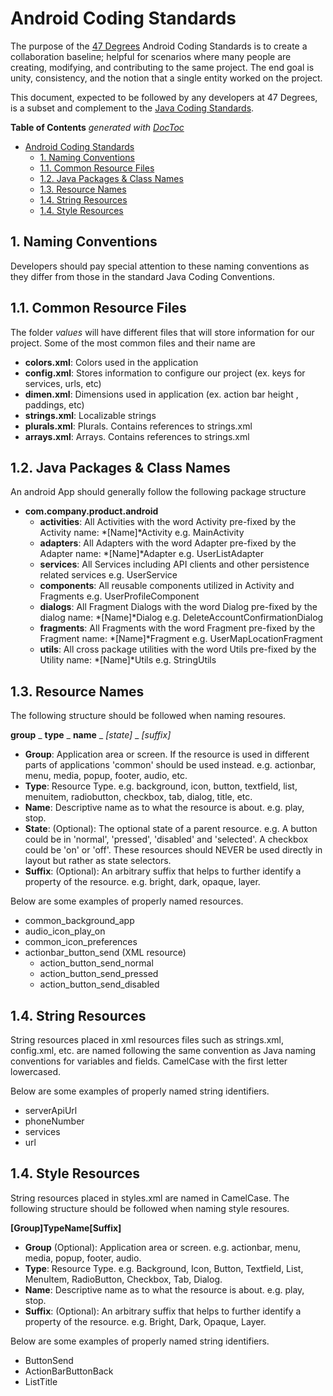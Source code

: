 # Android Coding Standards

The purpose of the [47 Degrees](http://47deg.com) Android Coding Standards is to create a collaboration baseline; helpful for scenarios where many people are creating, modifying, and contributing to the same project. The end goal is unity, consistency, and the notion that a single entity worked on the project.

This document, expected to be followed by any developers at 47 Degrees, is a subset and complement to the [Java Coding Standards](../).

**Table of Contents**  *generated with [DocToc](http://doctoc.herokuapp.com/)*

- [Android Coding Standards](#android-coding-standards)
	- [1. Naming Conventions](#1-naming-conventions)
	- [1.1. Common Resource Files](#11-common-resource-files)
	- [1.2. Java Packages & Class Names](#12-java-packages--class-names)
	- [1.3. Resource Names](#13-resource-names)
	- [1.4. String Resources](#14-string-resources)
	- [1.4. Style Resources](#14-style-resources)

## 1. Naming Conventions

Developers should pay special attention to these naming conventions as they differ from those in the standard Java Coding Conventions.

## 1.1. Common Resource Files

The folder *values* will have different files that will store information for our project. 
Some of the most common files and their name are

* **colors.xml**: Colors used in the application
* **config.xml**: Stores information to configure our project (ex. keys for services, urls, etc)
* **dimen.xml**: Dimensions used in application (ex. action bar height , paddings, etc)
* **strings.xml**: Localizable strings
* **plurals.xml**: Plurals. Contains references to strings.xml
* **arrays.xml**: Arrays. Contains references to strings.xml 

## 1.2. Java Packages & Class Names

An android App should generally follow the following package structure

* **com.company.product.android**
	- **activities**: All Activities with the word Activity pre-fixed by the Activity name: *[Name]*Activity e.g. MainActivity
	- **adapters**: All Adapters with the word Adapter pre-fixed by the Adapter name: *[Name]*Adapter e.g. UserListAdapter
	- **services**: All Services including API clients and other persistence related services e.g. UserService
	- **components**: All reusable components utilized in Activity and Fragments e.g. UserProfileComponent
	- **dialogs**: All Fragment Dialogs with the word Dialog pre-fixed by the dialog name: *[Name]*Dialog e.g. DeleteAccountConfirmationDialog
	- **fragments**: All Fragments with the word Fragment pre-fixed by the Fragment name: *[Name]*Fragment e.g. UserMapLocationFragment
	- **utils**: All cross package utilities with the word Utils pre-fixed by the Utility name: *[Name]*Utils e.g. StringUtils

## 1.3. Resource Names

The following structure should be followed when naming resoures.

**group** _ **type** _ **name** _ *[state]* _ *[suffix]*

* **Group**: Application area or screen. If the resource is used in different parts of applications 'common' should be used instead. e.g. actionbar, menu, media, popup, footer, audio, etc.
* **Type**: Resource Type. e.g. background, icon, button, textfield, list, menuitem, radiobutton, checkbox, tab, dialog, title, etc.
* **Name**: Descriptive name as to what the resource is about. e.g. play, stop.
* **State**: (Optional): The optional state of a parent resource. e.g. A button could be in 'normal', 'pressed', 'disabled' and 'selected'. A checkbox could be 'on' or 'off'. These resources should NEVER be used directly in layout but rather as state selectors.
* **Suffix**: (Optional): An arbitrary suffix that helps to further identify a property of the resource. e.g. bright, dark, opaque, layer.

Below are some examples of properly named resources.

* common_background_app
* audio_icon_play_on
* common_icon_preferences
* actionbar_button_send (XML resource)
	- action_button_send_normal
	- action_button_send_pressed
	- action_button_send_disabled

## 1.4. String Resources

String resources placed in xml resources files such as strings.xml, config.xml, etc. are named following the same convention as Java naming conventions for variables and fields. CamelCase with the first letter lowercased.

Below are some examples of properly named string identifiers.

* serverApiUrl
* phoneNumber
* services
* url

## 1.4. Style Resources

String resources placed in styles.xml are named in CamelCase.
The following structure should be followed when naming style resoures.

**[Group]TypeName[Suffix]**

* **Group** (Optional): Application area or screen. e.g. actionbar, menu, media, popup, footer, audio.
* **Type**: Resource Type. e.g. Background, Icon, Button, Textfield, List, MenuItem, RadioButton, Checkbox, Tab, Dialog.
* **Name**: Descriptive name as to what the resource is about. e.g. play, stop.
* **Suffix**: (Optional): An arbitrary suffix that helps to further identify a property of the resource. e.g. Bright, Dark, Opaque, Layer.

Below are some examples of properly named string identifiers.

* ButtonSend
* ActionBarButtonBack
* ListTitle